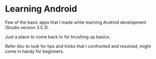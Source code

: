 # Learning Android
 Few of the basic apps that I made while learning Android development (Studio version 3.5.3).
 
 Just a place to come back to for brushing up basics.
 
 Refer doc to look for tips and tricks that I confronted and resolved, might come in handy for beginners.
